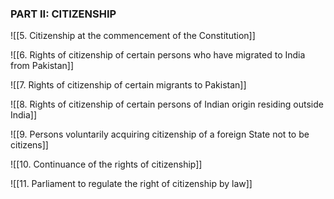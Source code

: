 ### **PART II: CITIZENSHIP**

![[5. Citizenship at the commencement of the Constitution]]

![[6. Rights of citizenship of certain persons who have migrated to India from Pakistan]]

![[7. Rights of citizenship of certain migrants to Pakistan]]

![[8. Rights of citizenship of certain persons of Indian origin residing outside India]]

![[9. Persons voluntarily acquiring citizenship of a foreign State not to be citizens]]

![[10. Continuance of the rights of citizenship]]

![[11. Parliament to regulate the right of citizenship by law]]
